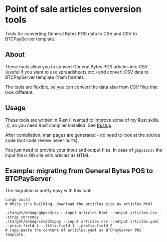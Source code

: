 Point of sale articles conversion tools
=======================================

Tools for converting General Bytes POS data to CSV and CSV to BTCPayServer template.

About
-----

These tools allow you to convert General Bytes POS articles into CSV (useful if you want to use spreadsheets etc.)
and convert CSV data to BTCPayServer template (Yaml format).

The tools are flexible, so you can convert the data also from CSV files that look different.

Usage
-----

These tools are written in Rust (I wanted to improve some of my Rust skills. :)), so you need Rust compiler installed.
See [Rustup](https://rustup.rs).

After compilation, man pages are generated - no need to look at the source code (but code review never hurts).

You just need to provide your input and output files. In case of `gbpos2csv` the input file is GB site with articles as HTML.

Example: migrating from General Bytes POS to BTCPayServer
---------------------------------------------------------

The migration is pretty easy with this tool:

```
cargo build
# While it's building, download the articles site as articles.html

./target/debug/gbpos2csv --input articles.html --output articles.csv --strip_currency
./target/debug/csv2btcpay --input articles.csv --output articles.yaml --price-field 4 --title-field 1 --prefix-field 2
# Copy-paste the content of articles.yaml as BTCPayServer POS template.
```
